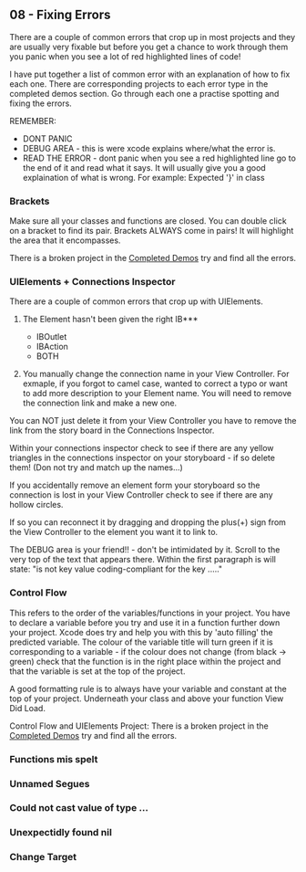 ## 08 - Fixing Errors

There are a couple of common errors that crop up in most projects and they are usually very fixable but before you get a chance to work through them you panic when you see a lot of red highlighted lines of code! 

I have put together a list of common error with an explanation of how to fix each one. There are corresponding projects to each error type in the completed demos section. Go through each one a practise spotting and fixing the errors. 

REMEMBER: 

* DONT PANIC
* DEBUG AREA - this is were xcode explains where/what the error is. 
* READ THE ERROR - dont panic when you see a red highlighted line go to the end of it and read what it says. It will usually give you a good explaination of what is wrong. For example: Expected '}' in class 


### Brackets 
Make sure all your classes and functions are closed. You can double click on a bracket to find its pair. Brackets ALWAYS come in pairs! It will highlight the area that it encompasses. 

There is a broken project in the [Completed Demos](https://github.com/KyleGoslan/Digital-Media-Design/blob/master/02-Fundamentals/Functions.md) try and find all the errors. 

### UIElements + Connections Inspector

There are a couple of common errors that crop up with UIElements. 

1. The Element hasn't been given the right IB*** 
    * IBOutlet 
    * IBAction 
    * BOTH 
    
2. You manually change the connection name in your View Controller. For exmaple, if you forgot to camel case, wanted to correct a typo or want to add more description to your Element name. You will need to remove the connection link and make a new one. 

You can NOT just delete it from your View Controller you have to remove the link from the story board in the Connections Inspector. 

Within your connections inspector check to see if there are any yellow triangles in the connections inspector on your storyboard - if so delete them! (Don not try and match up the names...)

If you accidentally remove an element form your storyboard so the connection is lost in your View Controller check to see if there are any hollow circles. 

If so you can reconnect it by dragging and dropping the plus(+) sign from the View Controller to the element you want it to link to.  

The DEBUG area is your friend!! - don't be intimidated by it. Scroll to the very top of the text that appears there. Within the first paragraph is will state: "is not key value coding-compliant for the key ....." 

### Control Flow
This refers to the order of the variables/functions in your project. You have to declare a variable before you try and use it in a function further down your project. Xcode does try and help you with this by 'auto filling' the predicted variable. The colour of the variable title will turn green if it is corresponding to a variable - if the colour does not change (from black -> green) check that the function is in the right place within the project and that the variable is set at the top of the project. 

A good formatting rule is to always have your variable and constant at the top of your project. Underneath your class and above your function View Did Load. 

Control Flow and UIElements Project:
There is a broken project in the [Completed Demos](https://github.com/KyleGoslan/Digital-Media-Design/blob/master/02-Fundamentals/Functions.md) try and find all the errors. 

### Functions mis spelt 

### Unnamed Segues

### Could not cast value of type ...

### Unexpectidly found nil 

### Change Target 








<!--
### Libraries
Have you included (imported) all the libraries you intend on using (hint: using location you'll need a MapKit)

-->







